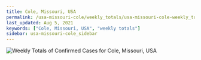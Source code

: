 ```yaml
---
title: Cole, Missouri, USA
permalink: /usa-missouri-cole/weekly_totals/usa-missouri-cole-weekly_totals.html
last_updated: Aug 5, 2021
keywords: ["Cole, Missouri, USA", "weekly totals"]
sidebar: usa-missouri-cole_sidebar
---
```


![Weekly Totals of Confirmed Cases for Cole, Missouri, USA](/covid_tracker/images/graphs/usa-missouri-cole-weekly_totals_graph.png)
